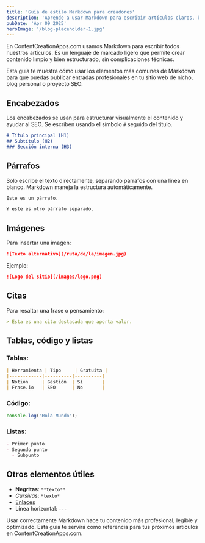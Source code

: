 ```yaml
---
title: 'Guía de estilo Markdown para creadores'
description: 'Aprende a usar Markdown para escribir artículos claros, bien estructurados y optimizados en ContentCreationApps.com.'
pubDate: 'Apr 09 2025'
heroImage: '/blog-placeholder-1.jpg'
---
```


En ContentCreationApps.com usamos Markdown para escribir todos nuestros artículos. Es un lenguaje de marcado ligero que permite crear contenido limpio y bien estructurado, sin complicaciones técnicas.

Esta guía te muestra cómo usar los elementos más comunes de Markdown para que puedas publicar entradas profesionales en tu sitio web de nicho, blog personal o proyecto SEO.

## Encabezados

Los encabezados se usan para estructurar visualmente el contenido y ayudar al SEO. Se escriben usando el símbolo `#` seguido del título.

```md
# Título principal (H1)
## Subtítulo (H2)
### Sección interna (H3)
```

## Párrafos

Solo escribe el texto directamente, separando párrafos con una línea en blanco. Markdown maneja la estructura automáticamente.

```md
Este es un párrafo.

Y este es otro párrafo separado.
```

## Imágenes

Para insertar una imagen:

```md
![Texto alternativo](/ruta/de/la/imagen.jpg)
```

Ejemplo:

```md
![Logo del sitio](/images/logo.png)
```

## Citas

Para resaltar una frase o pensamiento:

```md
> Esta es una cita destacada que aporta valor.
```

## Tablas, código y listas

### Tablas:

```md
| Herramienta | Tipo     | Gratuita |
|------------|----------|----------|
| Notion     | Gestión  | Sí       |
| Frase.io   | SEO      | No       |
```

### Código:

```js
console.log("Hola Mundo");
```

### Listas:

```md
- Primer punto
- Segundo punto
  - Subpunto
```

## Otros elementos útiles

- **Negritas**: `**texto**`
- *Cursivas*: `*texto*`
- [Enlaces](https://astro.build)
- Línea horizontal: `---`

Usar correctamente Markdown hace tu contenido más profesional, legible y optimizado. Esta guía te servirá como referencia para tus próximos artículos en ContentCreationApps.com.

